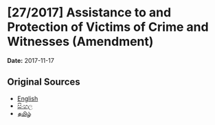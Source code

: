 # [27/2017] Assistance to and Protection of Victims of Crime and Witnesses (Amendment)

**Date:** 2017-11-17

## Original Sources

- [English](https://documents.gov.lk/view/acts/2017/11/27-2017_E.pdf)
- [සිංහල](https://documents.gov.lk/view/acts/2017/11/27-2017_S.pdf)
- [தமிழ்](https://documents.gov.lk/view/acts/2017/11/27-2017_T.pdf)
